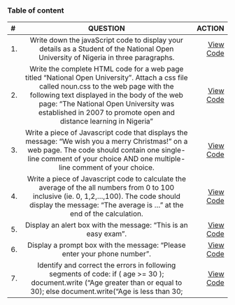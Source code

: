 ### Table of content
|  #   | QUESTION  |  ACTION  |
|  :-- | :------:                        |   ------:   |
|  1.  | Write down the javaScript code  to display your details as a Student of the National Open University of Nigeria in three paragraphs.  |  [View Code](./one.html)  |
|  2.  | Write the complete HTML code for a web page titled “National Open University”. Attach a css file called noun.css to the web page with the following text displayed in the body of the web page: “The National Open University was established in 2007 to promote open and distance learning in Nigeria”            |  [View Code](./two.html)  |
|  3.  | Write a piece of Javascript code that displays the message: “We wish you a merry Christmas!” on a web page. The code should contain one single-line comment of your choice AND one multiple-line comment of your choice.             |  [View Code](./three.html)  |
|  4.  | Write a piece of Javascript code to calculate the average of the all numbers from 0 to 100 inclusive (ie. 0, 1,2,…,100). The code should display the message: “The average is …” at the end of the calculation.            |  [View Code](./four.html)  |
|  5.  | Display an alert box with the message: “This is an easy exam”.             |  [View Code](./five.html)  |
|  6.  | Display a prompt box with the message: “Please enter your phone number”.                       |  [View Code](./six.html)  |
|  7.  | Identify and correct the errors in following segments of code: if ( age >= 30 ); document.write (“Age greater than or equal to 30); else document.write(“Age is less than 30;                       |  [View Code](./seven.html)  |